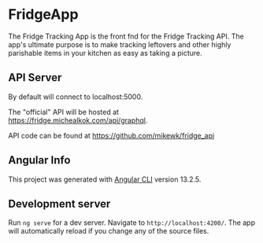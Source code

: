 # FridgeApp

The Fridge Tracking App is the front fnd for the Fridge Tracking API.  The app's ultimate purpose is to make tracking leftovers and other highly parishable items in your kitchen as easy as taking a picture.

## API Server

By default will connect to localhost:5000.

The "official" API will be hosted at https://fridge.michealkok.com/api/graphql.

API code can be found at https://github.com/mikewk/fridge_api

## Angular Info

This project was generated with [Angular CLI](https://github.com/angular/angular-cli) version 13.2.5.

## Development server

Run `ng serve` for a dev server. Navigate to `http://localhost:4200/`. The app will automatically reload if you change any of the source files.
